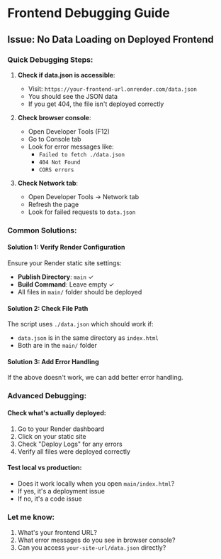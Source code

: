 # Frontend Debugging Guide

## Issue: No Data Loading on Deployed Frontend

### Quick Debugging Steps:

1. **Check if data.json is accessible**:
   - Visit: `https://your-frontend-url.onrender.com/data.json`
   - You should see the JSON data
   - If you get 404, the file isn't deployed correctly

2. **Check browser console**:
   - Open Developer Tools (F12)
   - Go to Console tab
   - Look for error messages like:
     - `Failed to fetch ./data.json`
     - `404 Not Found`
     - `CORS errors`

3. **Check Network tab**:
   - Open Developer Tools → Network tab
   - Refresh the page
   - Look for failed requests to `data.json`

### Common Solutions:

#### Solution 1: Verify Render Configuration
Ensure your Render static site settings:
- **Publish Directory**: `main` ✓
- **Build Command**: Leave empty ✓
- All files in `main/` folder should be deployed

#### Solution 2: Check File Path
The script uses `./data.json` which should work if:
- `data.json` is in the same directory as `index.html`
- Both are in the `main/` folder

#### Solution 3: Add Error Handling
If the above doesn't work, we can add better error handling.

### Advanced Debugging:

#### Check what's actually deployed:
1. Go to your Render dashboard
2. Click on your static site
3. Check "Deploy Logs" for any errors
4. Verify all files were deployed correctly

#### Test local vs production:
- Does it work locally when you open `main/index.html`?
- If yes, it's a deployment issue
- If no, it's a code issue

### Let me know:
1. What's your frontend URL?
2. What error messages do you see in browser console?
3. Can you access `your-site-url/data.json` directly?